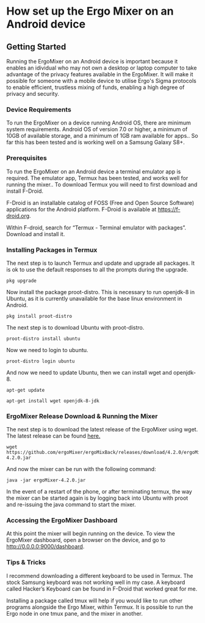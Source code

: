 # How set up the Ergo Mixer on an Android device

## Getting Started

Running the ErgoMixer on an Android device is important because it enables an idividual who may not own a desktop or laptop computer to take advantage of the privacy features available in the ErgoMixer. It will make it possible for someone with a mobile device to utilise Ergo's Sigma protocols to enable efficient, trustless mixing of funds, enabling a high degree of privacy and security.

### Device Requirements

To run the ErgoMixer on a device running Android OS, there are minimum system requirements. Android OS of version 7.0 or higher, a minimum of 10GB of available storage, and a minimum of 1GB ram available for apps.. So far this has been tested and is working well on a Samsung Galaxy S8+.

### Prerequisites

To run the ErgoMixer on an Android device a terminal emulator app is required. The emulator app, Termux has been tested, and works well for running the mixer.. To download Termux you will need to first download and install F-Droid. 

F-Droid is an installable catalog of FOSS (Free and Open Source Software) applications for the Android platform. F-Droid is available at https://f-droid.org.

Within F-droid, search for “Termux - Terminal emulator with packages”. Download and install it. 

### Installing Packages in Termux

The next step is to launch Termux and update and upgrade all packages. It is ok to use the default responses to all the prompts during the upgrade.

```
pkg upgrade
```

Now install the package proot-distro. This is necessary to run openjdk-8 in Ubuntu, as it is currently unavailable for the base linux environment in Android.

```
pkg install proot-distro
```

The next step is to download Ubuntu with proot-distro.

```
proot-distro install ubuntu
```

Now we need to login to ubuntu. 

```
proot-distro login ubuntu
```

And now we need to update Ubuntu, then we can install wget and openjdk-8.

```
apt-get update
```
```
apt-get install wget openjdk-8-jdk
```

### ErgoMixer Release Download & Running the Mixer

The next step is to download the latest release of the ErgoMixer using wget. The latest release can be found [here.](https://github.com/ergoMixer/ergoMixBack/releases/tag/4.2.0)

```
wget https://github.com/ergoMixer/ergoMixBack/releases/download/4.2.0/ergoMixer-4.2.0.jar
```

And now the mixer can be run with the following command:

```
java -jar ergoMixer-4.2.0.jar
```

In the event of a restart of the phone, or after terminating termux, the way the mixer can be started again is by logging back into Ubuntu with proot and re-issuing the java command to start the mixer. 

### Accessing the ErgoMixer Dashboard

At this point the mixer will begin running on the device. To view the ErgoMixer dashboard, open a browser on the device, and go to http://0.0.0.0:9000/dashboard.

### Tips & Tricks

I recommend downloading a different keyboard to be used in Termux. The stock Samsung keyboard was not working well in my case. A keyboard called Hacker’s Keyboard can be found in F-Droid that worked great for me.

Installing a package called tmux will help if you would like to run other programs alongside the Ergo Mixer, within Termux. It is possible to run the Ergo node in one tmux pane, and the mixer in another.




